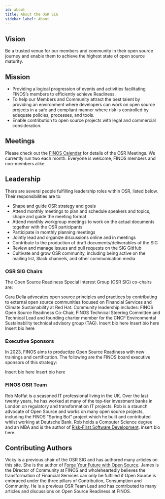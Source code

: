 ```yaml
---
id: about
title: About the OSR SIG
sidebar_label: About
---
```


## Vision

Be a trusted venue for our members and community in their open source journey and enable them to achieve the highest state of open source maturity.

## Mission

- Providing a logical progression of events and activities facilitating FINOS’s members to efficiently achieve Readiness.
- To help our Members and Community attract the best talent by providing an environment where developers can work on open source projects in a safe and compliant manner where risk is controlled by adequate policies, processes, and tools.
- Enable contribution to open source projects with legal and commercial consideration.

## Meetings

Please check out the [FINOS Calendar](https://calendar.google.com/calendar/embed?src=finos.org_fac8mo1rfc6ehscg0d80fi8jig%40group.calendar.google.com&ctz=America%2FNew_York) for details of the OSR Meetings.  We currently run two each month.  Everyone is welcome, FINOS members and non-members alike.

## Leadership

There are several people fulfilling leadership roles within OSR, listed below.  Their responsibilities are to:

- Shape and guide OSR strategy and goals
- Attend monthly meetings to plan and schedule speakers and topics, shape and guide the meeting format
- Attend monthly workgroup meetings to work on the actual documents together with the OSR participants
- Participate in monthly planning meetings
- Jointly lead and organize discussions online and in meetings
- Contribute to the production of draft documents/deliverables of the SIG
- Review and manage issues and pull requests on the SIG GitHub
- Cultivate and grow OSR community, including being active on the mailing list, Slack channels, and other communication media

### OSR SIG Chairs

The Open Source Readiness Special Interest Group (OSR SIG) co-chairs are:

<Bio name="Cara Delia" organisation="Red Hat" image="/img/people/cara-delia.jpeg">
Cara Delia advocates open source principles and practices by contributing to external open source communities focused on Financial Services and Climate Sustainability at Red Hat. Community leadership includes: FINOS Open Source Readiness Co-Chair, FINOS Technical Steering Committee and Technical Lead and founding charter member for the CNCF Environmental Sustainability technical advisory group (TAG).
</Bio>

<Bio name="Brittany Istenes" organisation="Fannie Mae" image="/img/people/brittany-istenes.jpeg">
Insert bio here
</Bio>

<Bio name="Elspeth Minty" organisation="RBC" image="/img/people/elspeth-minty.jpeg">
Insert bio here
</Bio>

<Bio name="Peter Smulovics" organisation="Morgan Stanley" image="/img/people/peter-smulovics.jpeg">
Insert bio here
</Bio>

### Executive Sponsors

In 2023, FINOS aims to productize Open Source Readiness with new trainings and certification.  The following are the FINOS board executive sponsors of this strategy:

<Bio name="Rhyddian Olds" organisation="Citi" image="/img/people/no-headshot.png">
Insert bio here
</Bio>

<Bio name="Chris Stevenson" organisation="UBS" image="/img/people/chris-stevenson.jpeg">
Insert bio here
</Bio>

### FINOS OSR Team

<Bio name="Rob Moffat" image="/img/people/rob-moffat.jpeg" organisation="FINOS">
Rob Moffat is a seasoned IT professional living in the UK. Over the last twenty years, he has worked at many of the top-tier investment banks in London on regulatory and transformation IT projects. Rob is a staunch advocate of Open Source and works on many open source projects, including the FINOS "Spring Bot" project which he built and contributed whilst working at Deutsche Bank.  Rob holds a Computer Science degree and an MBA and is the author of <a href="https://www.amazon.co.uk/Risk-First-Software-Development-1-Menagerie/dp/1717491855">Risk-First Software Development</a>.
</Bio>

<Bio name="Jim StClair" image="/img/people/jim-stclair.jpeg" organisation="FINOS">
insert bio here.
</Bio>

## Contributing Authors


<Bio name="Vicky Brasseur" image="/img/people/vicky-brasseur.jpeg" organisation="Wipro">
Vicky is a previous chair of the OSR SIG and has authored many articles on this site.   She is the author of <a href="https://fossforge.com">Forge Your Future with Open Source</a>.
</Bio>

<Bio name="James McLeod" image="/img/people/james-mcleod.jpeg" organisation="FINOS">
James is the Director of Community at FINOS and wholeheartedly believes the transformation of Financial Services can only be fulfilled if Open Source is embraced under the three pillars of Contribution, Consumption and Community.  He is a previous OSR Team Lead and has contributed to many articles and discussions on Open Source Readiness at FINOS.
</Bio>
